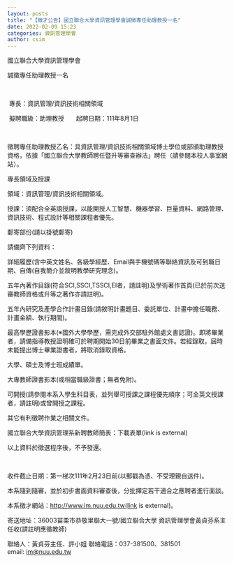 ```yaml
---
layout: posts
title: "【徵才公告】國立聯合大學資訊管理學會誠徵專任助理教授一名"
date: 2022-02-09 15:23
categories: 資訊管理學會
author: csim
---
```




國立聯合大學資訊管理學會　　　

誠徵專任助理教授一名



 

 專長：資訊管理/資訊技術相關領域

 擬聘職級：助理教授       起聘日期：111年8月1日

 

徵聘專任助理教授乙名：具資訊管理/資訊技術相關領域博士學位或部頒助理教授資格，依據「國立聯合大學教師聘任暨升等審查辦法」聘任（請參閱本校人事室網站）。

專長領域及授課

領域：資訊管理/資訊技術相關領域。

授課：須配合全英語授課，以能開授人工智慧、機器學習、巨量資料、網路管理、資訊技術、程式設計等相關課程者優先。

郵寄部份(請以掛號郵寄)

請備齊下列資料：

詳細履歷(含中英文姓名、各級學經歷、Email與手機號碼等聯絡資訊及可到職日期、自傳(自我簡介並敘明教學研究理念)。

五年內著作目錄(符合SCI,SSCI,TSSCI,EI者，請註明)及學術著作首頁(已於前次送審教師資格或升等之著作亦請註明)。

五年內研究及產學合作計畫目錄(請敘明計畫題目、委託單位、計畫中擔任職務、計畫金額、執行期間)。

最高學歷證書影本(※國外大學學歷，需完成外交部駐外館處文書認證)。即將畢業者，請備指導教授證明確可於聘期開始30日前畢業之書面文件。若經錄取，屆時未能提出博士畢業證書者，將取消錄取資格。

大學、碩士及博士班成績單。

大專教師證書影本(或相當職級證書；無者免附)。

可開授(請參閱本系入學生科目表，並列舉可授課之課程優先順序；可全英文授課者，請註明)或曾開授之課程。

其它有利徵聘作業之相關文件。

國立聯合大學資訊管理系新聘教師簡表：下載表單(link is external)

以上資料於徵選程序後，不予發還。

 

收件截止日期：第一梯次111年2月23日前(以郵戳為憑、不受理親自送件)。

本系隨到隨審，並於初步書面資料審查後，分批擇定若干適合之應聘者進行面談。

本系徵才網站：http://www.im.nuu.edu.tw(link is external)。

寄送地址：36003苗栗市恭敬里聯大一號/國立聯合大學 資訊管理學會黃貞芬系主任收(請註明應徵教師)

聯絡人：黃貞芬主任、許小姐 聯絡電話：037-381500、381501 email: im@nuu.edu.tw
